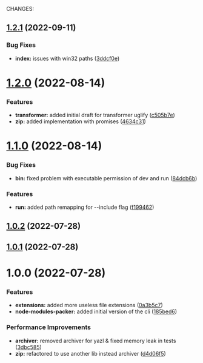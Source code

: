CHANGES:

## [1.2.1](https://github.com/H4ad/node-modules-packer/compare/v1.2.0...v1.2.1) (2022-09-11)


### Bug Fixes

* **index:** issues with win32 paths ([3ddcf0e](https://github.com/H4ad/node-modules-packer/commit/3ddcf0e3d0d8504a07cd83a79359eb8a364ba6c1))

# [1.2.0](https://github.com/H4ad/node-modules-packer/compare/v1.1.0...v1.2.0) (2022-08-14)


### Features

* **transformer:** added initial draft for transformer uglify ([c505b7e](https://github.com/H4ad/node-modules-packer/commit/c505b7e8aa591cd13d553fddba38d630a7fd7ac0))
* **zip:** added implementation with promises ([4634c31](https://github.com/H4ad/node-modules-packer/commit/4634c314f8454164dd1dfc0d9cc21a4e192f3178))

# [1.1.0](https://github.com/H4ad/node-modules-packer/compare/v1.0.2...v1.1.0) (2022-08-14)


### Bug Fixes

* **bin:** fixed problem with executable permission of dev and run ([84dcb6b](https://github.com/H4ad/node-modules-packer/commit/84dcb6b83a5fe3a969a2af3993a68f8e406ea3ce))


### Features

* **run:** added path remapping for --include flag ([f199462](https://github.com/H4ad/node-modules-packer/commit/f19946262dd8472b6b00b940e728cd1c6cd3ab99))

## [1.0.2](https://github.com/H4ad/node-modules-packer/compare/v1.0.1...v1.0.2) (2022-07-28)

## [1.0.1](https://github.com/H4ad/node-modules-packer/compare/v1.0.0...v1.0.1) (2022-07-28)

# 1.0.0 (2022-07-28)


### Features

* **extensions:** added more useless file extensions ([0a3b5c7](https://github.com/H4ad/node-modules-packer/commit/0a3b5c7e368a8fdea562c6faa0784b1827fc569c))
* **node-modules-packer:** added initial version of the cli ([185bed6](https://github.com/H4ad/node-modules-packer/commit/185bed6c6f89cb6476481aae16def3e6ee93a913))


### Performance Improvements

* **archiver:** removed archiver for yazl & fixed memory leak in tests ([3dbc585](https://github.com/H4ad/node-modules-packer/commit/3dbc5852c7d619e76fa74c366f542b104e98d7a1))
* **zip:** refactored to use another lib instead archiver ([d4d06f5](https://github.com/H4ad/node-modules-packer/commit/d4d06f57bb785197e86cb00f69a8e8317a3a801e))
